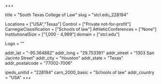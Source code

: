 
+++

title = "South Texas College of Law"
slug = "stcl.edu_228194"

Locations = ["USA","Texas"]
Control = ["Private not-for-profit"]
CarnegieClassification = ["Schools of law"]
AthleticConferences = ["None"]
InstitutionalSize = ["1,000 - 4,999"]
domain = ["stcl.edu"]

Logo = ""

addr_lat = "-95.364882"
addr_long = "29.753391"
addr_street = "1303 San Jacinto Street"
addr_city = "Houston"
addr_state = "Texas"
addr_postalcode = "77002-7006"

ipeds_unitid = "228194"
carn_2000_basic = "Schools of law"
addr_country = "USA"
+++
    
